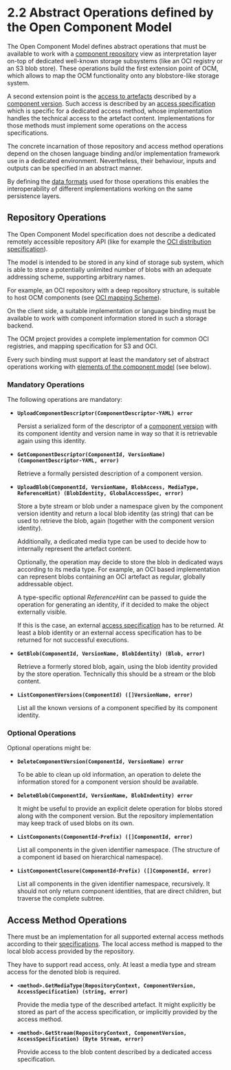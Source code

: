 # 2.2 Abstract Operations defined by the Open Component Model

The Open Component Model defines abstract operations that must be available to
work with a [component repository](../elements/README.md#repositories) view as
interpretation layer on-top of dedicated well-known storage subsystems (like an
OCI registry or an S3 blob store).
These operations build the first extension point of OCM, which allows to 
map the OCM functionality onto any blobstore-like storage system.

A second extension point is the [access to artefacts](../elements/README.md#artefact-access)
described by a [component version](../elements/README.md#component-versions).
Such access is described by an [access specification](../formats/formats.md#access-specifications)
which is specific for a dedicated access method, whose implementation handles the
technical access to the artefact content. Implementations for those methods must
implement some operations on the access specifications.

The concrete incarnation of those repository and access method operations depend
on the chosen language binding and/or implementation framework use in a dedicated
environment. Nevertheless, their behaviour, inputs and outputs can be specified
in an abstract manner.

By defining the [data formats](../formats/README.md) used for those operations
this enables the interoperability of different implementations working on the same
persistence layers.

## Repository Operations

The Open Component Model specification does not describe a dedicated
remotely accessible repository API (like for example the [OCI distribution
specification](https://github.com/opencontainers/distribution-spec/blob/main/spec.md)).

The model is intended to be stored in any kind of storage sub system, which
is able to store a potentially unlimited number of blobs with an adequate
addressing scheme, supporting arbitrary names.

For example, an OCI repository with a deep repository structure, is suitable
to host OCM components (see [OCI mapping Scheme](../../appendix/A/OCIRegistry/README.md)).

On the client side, a suitable implementation or language binding must be available
to work with component information stored in such a storage backend.

The OCM project provides a complete implementation for common OCI registries,
and mapping specification for S3 and OCI.

Every such binding must support at least the mandatory set of abstract operations
working with [elements of the component model](../elements/README.md) (see below).

### Mandatory Operations

The following operations are mandatory:

- **`UploadComponentDescriptor(ComponentDescriptor-YAML) error`**

  Persist a serialized form of the descriptor of a [component version](../elements/README.md#component-versions)  with its
  component identity and version name in way so that it is retrievable again using
  this identity.

- **`GetComponentDescriptor(ComponentId, VersionName) (ComponentDescriptor-YAML, error)`**

  Retrieve a formally persisted description of a component version.

- **`UploadBlob(ComponentId, VersionName, BlobAccess, MediaType, ReferenceHint) (BlobIdentity, GlobalAccessSpec, error)`**

  Store a byte stream or blob under a namespace given by the component version
  identity and return a local blob identity (as string) that can be used to retrieve
  the blob, again (together with the component version identity).

  Additionally, a dedicated media type can be used to decide how to internally
  represent the artefact content.

  Optionally, the operation may decide to store the blob in dedicated ways according
  to its media type. For example, an OCI based implementation can represent
  blobs containing an OCI artefact as regular, globally addressable object.

  A type-specific optional *ReferenceHint* can be passed to guide the
  operation for generating an identity, if it decided to make the object
  externally visible.

  If this is the case, an external [access specification](../elements/README.md#artefact-access)
  has to be returned. At least a blob identity or an external access specification
  has to be returned for not successful executions.

- **`GetBlob(ComponentId, VersionName, BlobIdentity) (Blob, error)`**

  Retrieve a formerly stored blob, again, using the blob identity provided
  by the store operation. Technically this should be a stream or the blob content.

- **`ListComponentVersions(ComponentId) ([]VersionName, error)`**

  List all the known versions of a component specified by its component identity.

### Optional Operations

Optional operations might be:

- **`DeleteComponentVersion(ComponentId, VersionName) error`**

  To be able to clean up old information, an operation to delete the information
  stored for a component version should be available.

- **`DeleteBlob(ComponentId, VersionName, BlobIndentity) error`**

  It might be useful to provide an explicit delete operation for blobs stored
  along with the component version. But the repository implementation
  may keep track of used blobs on its own.

- **`ListComponents(ComponentId-Prefix) ([]ComponentId, error)`**

  List all components in the given identifier namespace. (The structure of a
  component id based on hierarchical namespace).

- **`ListComponentClosure(ComponentId-Prefix) ([]ComponentId, error)`**

  List all components in the given identifier namespace, recursively.
  It should not only return component identities, that are direct children,
  but traverse the complete subtree.

## Access Method Operations

There must be an implementation for all supported external access methods
according to their [specifications](../formats/formats.md#access-specifications).
The local access method is mapped to the local blob access provided by
the repository.

They have to support read access, only. At least a media type and stream access
for the denoted blob is required.

- **`<method>.GetMediaType(RepositoryContext, ComponentVersion, AccessSpecification) (string, error)`**

  Provide the media type of the described artefact. It might explicitly be stored
  as part of the access specification, or implicitly provided by the access method.

- **`<method>.GetStream(RepositoryContext, ComponentVersion, AccessSpecification) (Byte Stream, error)`**

  Provide access to the blob content described by a dedicated access
  specification.

